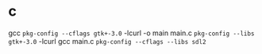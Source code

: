 # c

gcc `pkg-config --cflags gtk+-3.0` -lcurl -o main main.c `pkg-config --libs gtk+-3.0` -lcurl
gcc main.c `pkg-config --cflags --libs sdl2`